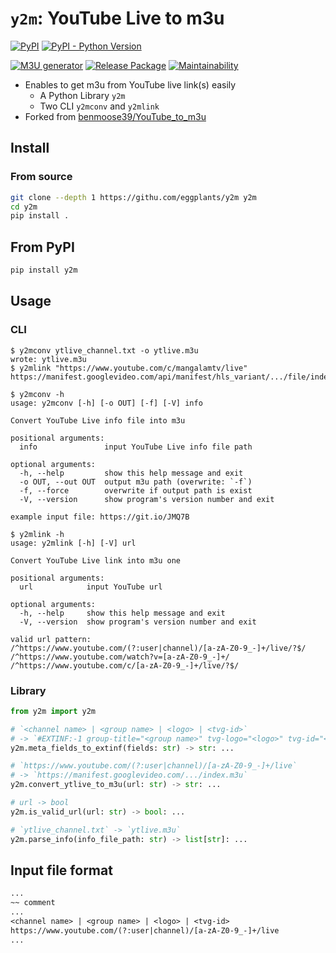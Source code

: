 # `y2m`: YouTube Live to m3u

[![PyPI]](https://pypi.org/project/y2m
) [![PyPI - Python Version]](https://pypi.org/project/y2m
)

[![M3U generator]](https://github.com/eggplants/y2m/actions/workflows/update.yml
) [![Release Package]](https://github.com/eggplants/y2m/actions/workflows/release.yml
) [![Maintainability]](https://codeclimate.com/github/eggplants/y2m/maintainability
)

- Enables to get m3u from YouTube live link(s) easily
  - A Python Library `y2m`
  - Two CLI `y2mconv` and `y2mlink`
- Forked from [benmoose39/YouTube_to_m3u](https://github.com/benmoose39/YouTube_to_m3u)

## Install

### From source

```bash
git clone --depth 1 https://githu.com/eggplants/y2m y2m
cd y2m
pip install .
```

## From PyPI

```bash
pip install y2m
```

## Usage

### CLI

```shellsession
$ y2mconv ytlive_channel.txt -o ytlive.m3u
wrote: ytlive.m3u
$ y2mlink "https://www.youtube.com/c/mangalamtv/live"
https://manifest.googlevideo.com/api/manifest/hls_variant/.../file/index.m3u
```

```shellsession
$ y2mconv -h
usage: y2mconv [-h] [-o OUT] [-f] [-V] info

Convert YouTube Live info file into m3u

positional arguments:
  info               input YouTube Live info file path

optional arguments:
  -h, --help         show this help message and exit
  -o OUT, --out OUT  output m3u path (overwrite: `-f`)
  -f, --force        overwrite if output path is exist
  -V, --version      show program's version number and exit

example input file: https://git.io/JMQ7B
```

```shellsession
$ y2mlink -h
usage: y2mlink [-h] [-V] url

Convert YouTube Live link into m3u one

positional arguments:
  url            input YouTube url

optional arguments:
  -h, --help     show this help message and exit
  -V, --version  show program's version number and exit

valid url pattern:
/^https://www.youtube.com/(?:user|channel)/[a-zA-Z0-9_-]+/live/?$/
/^https://www.youtube.com/watch?v=[a-zA-Z0-9_-]+/
/^https://www.youtube.com/c/[a-zA-Z0-9_-]+/live/?$/
```

### Library

```python
from y2m import y2m

# `<channel name> | <group name> | <logo> | <tvg-id>`
# -> `#EXTINF:-1 group-title="<group name>" tvg-logo="<logo>" tvg-id="<tvg-id>", <channel name>`
y2m.meta_fields_to_extinf(fields: str) -> str: ...

# `https://www.youtube.com/(?:user|channel)/[a-zA-Z0-9_-]+/live`
# -> `https://manifest.googlevideo.com/.../index.m3u`
y2m.convert_ytlive_to_m3u(url: str) -> str: ...

# url -> bool
y2m.is_valid_url(url: str) -> bool: ...

# `ytlive_channel.txt` -> `ytlive.m3u`
y2m.parse_info(info_file_path: str) -> list[str]: ...
```

## Input file format

```txt
...
~~ comment
...
<channel name> | <group name> | <logo> | <tvg-id>
https://www.youtube.com/(?:user|channel)/[a-zA-Z0-9_-]+/live
...
```

[M3U generator]: https://github.com/eggplants/y2m/actions/workflows/update.yml/badge.svg
[Release Package]: https://github.com/eggplants/y2m/actions/workflows/release.yml/badge.svg
[PyPI]: https://img.shields.io/pypi/v/y2m?color=blue
[PyPI - Python Version]: https://img.shields.io/pypi/pyversions/y2m
[Maintainability]: https://api.codeclimate.com/v1/badges/0faa71da213d0de59a60/maintainability
